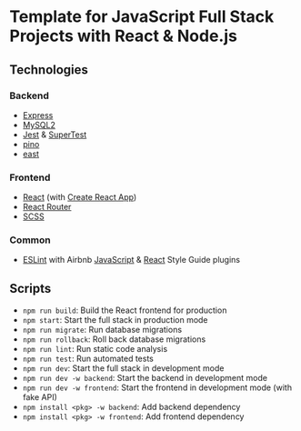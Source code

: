 # Template for JavaScript Full Stack Projects with React & Node.js

## Technologies

### Backend

- [Express](https://expressjs.com/)
- [MySQL2](https://sidorares.github.io/node-mysql2/)
- [Jest](https://jestjs.io/) & [SuperTest](https://github.com/visionmedia/supertest)
- [pino](https://getpino.io/)
- [east](https://github.com/okv/east)

### Frontend

- [React](https://reactjs.org/) (with [Create React App](https://create-react-app.dev/))
- [React Router](https://reactrouter.com/)
- [SCSS](https://sass-lang.com/)

### Common

- [ESLint](https://eslint.org/) with Airbnb [JavaScript](https://airbnb.io/javascript/)
  & [React](https://airbnb.io/javascript/react/) Style Guide plugins

## Scripts

- `npm run build`: Build the React frontend for production
- `npm start`: Start the full stack in production mode
- `npm run migrate`: Run database migrations
- `npm run rollback`: Roll back database migrations
- `npm run lint`: Run static code analysis
- `npm run test`: Run automated tests
- `npm run dev`: Start the full stack in development mode
- `npm run dev -w backend`: Start the backend in development mode
- `npm run dev -w frontend`: Start the frontend in development mode (with fake
  API)
- `npm install <pkg> -w backend`: Add backend dependency
- `npm install <pkg> -w frontend`: Add frontend dependency
